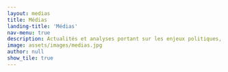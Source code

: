 ```yaml
---
layout: medias
title: Médias
landing-title: 'Médias'
nav-menu: true
description: Actualités et analyses portant sur les enjeux politiques, sociaux et environnementaux contemporains
image: assets/images/medias.jpg
author: null
show_tile: true
---
```

